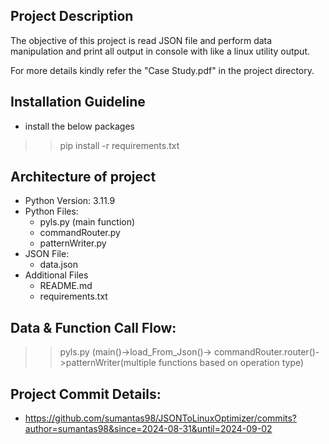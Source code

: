 ## Project Description ##
The objective of this project is read JSON file and perform data manipulation and print all output in console with like a linux utility output.

For more details kindly refer the "Case Study.pdf" in the project directory.

## Installation Guideline
* install the below packages
>> pip install -r requirements.txt

## Architecture of project
* Python Version: 3.11.9
* Python Files:
  * pyls.py (main function)
  * commandRouter.py
  * patternWriter.py
* JSON File:
  * data.json
* Additional Files
  * README.md
  * requirements.txt
## Data & Function Call Flow:
>> pyls.py (main()->load_From_Json()-> 
>  commandRouter.router()->patternWriter(multiple functions based on operation type)
##

## Project Commit Details:
* https://github.com/sumantas98/JSONToLinuxOptimizer/commits?author=sumantas98&since=2024-08-31&until=2024-09-02

